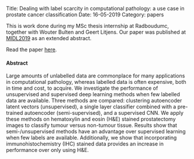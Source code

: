 Title: Dealing with label scarcity in computational pathology: a use case in prostate cancer classification
Date: 16-05-2019
Category: papers

This is work done during my MSc thesis internship at Radboudumc, together with
Wouter Bulten and Geert Litjens. Our paper was published at
[MIDL2019](https://2019.midl.io) as an extended abstract.

Read the paper [here](https://arxiv.org/abs/1905.06820).

#### Abstract
Large amounts of unlabelled data are commonplace for many applications in
computational pathology, whereas labelled data is often expensive, both in time
and cost, to acquire. We investigate the performance of unsupervised and
supervised deep learning methods when few labelled data are available. Three
methods are compared: clustering autoencoder latent vectors (unsupervised), a
single layer classifier combined with a pre-trained autoencoder
(semi-supervised), and a supervised CNN. We apply these methods on hematoxylin
and eosin (H&E) stained prostatectomy images to classify tumour versus
non-tumour tissue. Results show that semi-/unsupervised methods have an
advantage over supervised learning when few labels are available. Additionally,
we show that incorporating immunohistochemistry (IHC) stained data provides an
increase in performance over only using H&E.
